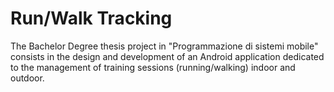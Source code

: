# Run/Walk Tracking

The Bachelor Degree thesis project in "Programmazione di sistemi mobile" consists in the design and development of an Android application dedicated to the management of training sessions (running/walking) indoor and outdoor.
